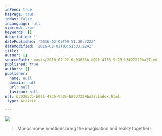 ```yaml
---
inFeed: true
hasPage: true
inNav: false
inLanguage: null
starred: true
keywords: []
description: ''
datePublished: '2016-02-02T00:51:36.722Z'
dateModified: '2016-02-02T00:51:33.224Z'
title: ''
author: []
sourcePath: _posts/2016-02-02-0c03853b-b021-4735-9a29-b8607229ba27.md
published: true
authors: []
publisher:
  name: null
  domain: null
  url: null
  favicon: null
url: 0c03853b-b021-4735-9a29-b8607229ba27/index.html
_type: Article

---
```

![](https://the-grid-user-content.s3-us-west-2.amazonaws.com/91a15203-1663-466c-98dd-f43079f37ad4.jpg)

> Monochrome emotions bring the imagination and reality together!